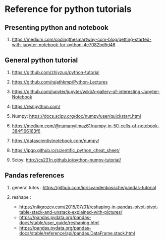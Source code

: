 # Reference for python tutorials

## Presenting python and notebook

1. https://medium.com/codingthesmartway-com-blog/getting-started-with-jupyter-notebook-for-python-4e7082bd5d46

## General python tutorial

1. https://github.com/zhiyzuo/python-tutorial

2. https://github.com/rajathkmp/Python-Lectures

3. https://github.com/jupyter/jupyter/wiki/A-gallery-of-interesting-Jupyter-Notebook

4. https://realpython.com/

5. Numpy: https://docs.scipy.org/doc/numpy/user/quickstart.html

6. https://medium.com/@numanyilmaz61/numpy-in-50-cells-of-notebook-384f166163f6

7. https://datascientistnotebook.com/numpy/

8. https://ipgp.github.io/scientific_python_cheat_sheet/

9. Scipy: http://cs231n.github.io/python-numpy-tutorial/


## Pandas references

1. general tutos : https://github.com/jorisvandenbossche/pandas-tutorial

2. reshape :
   * https://nikgrozev.com/2015/07/01/reshaping-in-pandas-pivot-pivot-table-stack-and-unstack-explained-with-pictures/
   * https://pandas.pydata.org/pandas-docs/stable/user_guide/reshaping.html
   * https://pandas.pydata.org/pandas-docs/stable/reference/api/pandas.DataFrame.stack.html

